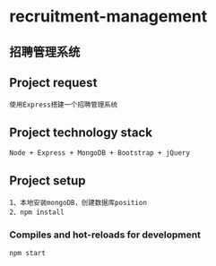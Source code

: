 # recruitment-management
## 招聘管理系统

## Project request

```
使用Express搭建一个招聘管理系统
```

## Project technology stack

```
Node + Express + MongoDB + Bootstrap + jQuery 
```

## Project setup

```
1、本地安装mongoDB，创建数据库position
2、npm install
```

### Compiles and hot-reloads for development

```
npm start
```